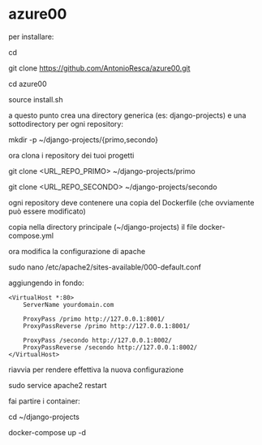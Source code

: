 # azure00


per installare:

cd

git clone https://github.com/AntonioResca/azure00.git

cd azure00

source install.sh

a questo punto crea una directory generica (es: django-projects) e una sottodirectory per ogni repository:

mkdir -p ~/django-projects/{primo,secondo}

ora clona i repository dei tuoi progetti

git clone <URL_REPO_PRIMO> ~/django-projects/primo

git clone <URL_REPO_SECONDO> ~/django-projects/secondo

ogni repository deve contenere una copia del Dockerfile (che ovviamente può essere modificato)

copia nella directory principale (~/django-projects) il file docker-compose.yml

ora modifica la configurazione di apache

sudo nano /etc/apache2/sites-available/000-default.conf

aggiungendo in fondo:

    <VirtualHost *:80>
        ServerName yourdomain.com

        ProxyPass /primo http://127.0.0.1:8001/
        ProxyPassReverse /primo http://127.0.0.1:8001/

        ProxyPass /secondo http://127.0.0.1:8002/
        ProxyPassReverse /secondo http://127.0.0.1:8002/
    </VirtualHost>

riavvia per rendere effettiva la nuova configurazione

sudo service apache2 restart

fai partire i container:

cd ~/django-projects

docker-compose up -d
